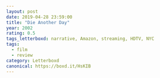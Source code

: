 ```yaml
---
layout: post 
date: 2019-04-28 23:59:00
title: "Die Another Day"
year: 2002
rating: 0.5
tags_letterboxd: narrative, Amazon, streaming, HDTV, NYC
tags:
  - film
  - review
category: Letterboxd
canonical: https://boxd.it/HsKIB
---
```

